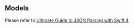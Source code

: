 ## Models

Please refer to [Ultimate Guide to JSON Parsing with Swift 4](https://benscheirman.com/2017/06/swift-json/)
